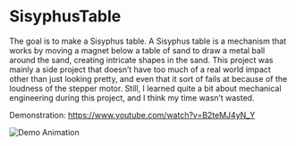 # SisyphusTable
The goal is to make a Sisyphus table. A Sisyphus table is a mechanism that works by moving a magnet below a table of sand to draw a metal ball around the sand, creating intricate shapes in the sand. This project was mainly a side project that doesn’t have too much of a real world impact other than just looking pretty, and even that it sort of fails at because of the loudness of the stepper motor. Still, I learned quite a bit about mechanical engineering during this project, and I think my time wasn’t wasted. 

Demonstration: https://www.youtube.com/watch?v=B2teMJ4yN_Y

![Demo Animation](../assets/image1.jpg?raw=true)
